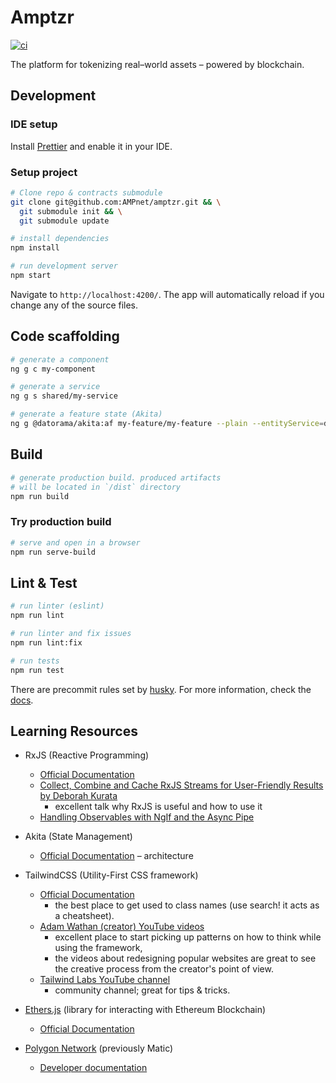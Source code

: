# Amptzr

[![ci](https://github.com/AMPnet/amptzr/actions/workflows/ci.yaml/badge.svg)](https://github.com/AMPnet/amptzr/actions/workflows/ci.yaml)

The platform for tokenizing real–world assets – powered by blockchain.

## Development

### IDE setup

Install [Prettier](https://prettier.io/) and enable it in your IDE.

### Setup project

```bash
# Clone repo & contracts submodule
git clone git@github.com:AMPnet/amptzr.git && \
  git submodule init && \
  git submodule update

# install dependencies
npm install

# run development server
npm start
```

Navigate to `http://localhost:4200/`. The app will automatically reload if you change any of the source files.

## Code scaffolding

```bash
# generate a component
ng g c my-component

# generate a service
ng g s shared/my-service

# generate a feature state (Akita)
ng g @datorama/akita:af my-feature/my-feature --plain --entityService=default
```

## Build

```bash
# generate production build. produced artifacts
# will be located in `/dist` directory
npm run build
```

### Try production build

```bash
# serve and open in a browser
npm run serve-build
```

## Lint & Test

```bash
# run linter (eslint)
npm run lint

# run linter and fix issues
npm run lint:fix

# run tests
npm run test
```

There are precommit rules set by [husky](https://github.com/typicode/husky). For more information, check the [docs](https://typicode.github.io/husky/#/).

## Learning Resources

- RxJS (Reactive Programming)
  - [Official Documentation](https://rxjs.dev)
  - [Collect, Combine and Cache RxJS Streams for User-Friendly Results by Deborah Kurata](https://www.youtube.com/watch?v=HE-xh_RBIno)
    - excellent talk why RxJS is useful and how to use it
  - [Handling Observables with NgIf and the Async Pipe](https://ultimatecourses.com/blog/angular-ngif-async-pipe)
- Akita (State Management)

  - [Official Documentation](https://datorama.github.io/akita/docs/angular/architecture/) – architecture

- TailwindCSS (Utility-First CSS framework)

  - [Official Documentation](https://tailwindcss.com/)
    - the best place to get used to class names (use search! it acts as a cheatsheet).
  - [Adam Wathan (creator) YouTube videos](https://www.youtube.com/c/AdamWathan/videos)
    - excellent place to start picking up patterns on how to think while using the framework,
    - the videos about redesigning popular websites are great to see the creative process from the creator's point of view.
  - [Tailwind Labs YouTube channel](https://www.youtube.com/channel/UCOe-8z68tgw9ioqVvYM4ddQ)
    - community channel; great for tips & tricks.

- [Ethers.js](https://ethers.io/) (library for interacting with Ethereum Blockchain)
  - [Official Documentation](https://docs.ethers.io/v5/single-page/)
- [Polygon Network](https://polygon.technology/) (previously Matic)
  - [Developer documentation](https://docs.matic.network/docs/develop/getting-started)
